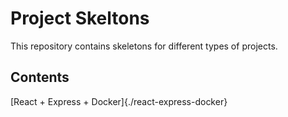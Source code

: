 # Project Skeltons

This repository contains skeletons for different types of projects.

## Contents

[React + Express + Docker]{./react-express-docker}
